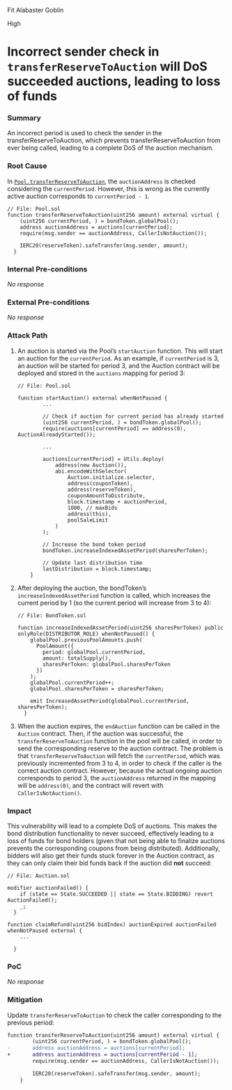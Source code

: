 Fit Alabaster Goblin

High

# Incorrect sender check in `transferReserveToAuction` will DoS succeeded auctions, leading to loss of funds

### Summary

An incorrect period is used to check the sender in the transferReserveToAuction, which prevents transferReserveToAuction from ever being called, leading to a complete DoS of the auction mechanism.

### Root Cause

In [`Pool.transferReserveToAuction`](https://github.com/sherlock-audit/2024-12-plaza-finance/blob/ab5bbd7d54042e4444b711a32def5b639fbd63b4/plaza-evm/src/Pool.sol#L557), the `auctionAddress` is checked considering the `currentPeriod`. However, this is wrong as the currently active auction corresponds to `currentPeriod - 1`.

```solidity
// File: Pool.sol
function transferReserveToAuction(uint256 amount) external virtual {
    (uint256 currentPeriod, ) = bondToken.globalPool();
    address auctionAddress = auctions[currentPeriod];
    require(msg.sender == auctionAddress, CallerIsNotAuction());
    
    IERC20(reserveToken).safeTransfer(msg.sender, amount);
  }
```

### Internal Pre-conditions

_No response_

### External Pre-conditions

_No response_

### Attack Path

1. An auction is started via the Pool’s `startAuction` function. This will start an auction for the `currentPeriod`. As an example, if `currentPeriod` is 3, an auction will be started for period 3, and the Auction contract will be deployed and stored in the `auctions` mapping for period 3:
    
    ```solidity
    // File: Pool.sol
    
    function startAuction() external whenNotPaused {
            ...
    
            // Check if auction for current period has already started
            (uint256 currentPeriod, ) = bondToken.globalPool();
            require(auctions[currentPeriod] == address(0), AuctionAlreadyStarted());
    
            ...
    
            auctions[currentPeriod] = Utils.deploy(
                address(new Auction()),
                abi.encodeWithSelector(
                    Auction.initialize.selector,
                    address(couponToken),
                    address(reserveToken),
                    couponAmountToDistribute,
                    block.timestamp + auctionPeriod,
                    1000, // maxBids
                    address(this),
                    poolSaleLimit
                )
            );
    
            // Increase the bond token period
            bondToken.increaseIndexedAssetPeriod(sharesPerToken);
    
            // Update last distribution time
            lastDistribution = block.timestamp;
        }
    ```
    
2. After deploying the auction, the bondToken’s `increaseIndexedAssetPeriod` function is called, which increases the current period by 1 (so the current period will increase from 3 to 4):
    
    ```solidity
    // File: BondToken.sol
    
    function increaseIndexedAssetPeriod(uint256 sharesPerToken) public onlyRole(DISTRIBUTOR_ROLE) whenNotPaused() {
        globalPool.previousPoolAmounts.push(
          PoolAmount({
            period: globalPool.currentPeriod,
            amount: totalSupply(),
            sharesPerToken: globalPool.sharesPerToken
          })
        );
        globalPool.currentPeriod++;
        globalPool.sharesPerToken = sharesPerToken;
    
        emit IncreasedAssetPeriod(globalPool.currentPeriod, sharesPerToken);
      }
    ```
    
3. When the auction expires, the `endAuction` function can be called in the `Auction` contract. Then, if the auction was successful, the `transferReserveToAuction` function in the pool will be called, in order to send the corresponding reserve to the auction contract. The problem is that `transferReserveToAuction` will fetch the `currentPeriod`, which was previously incremented from 3 to 4, in order to check if the caller is the correct auction contract. However, because the actual ongoing auction corresponds to period 3, the `auctionAddress` returned in the mapping will be `address(0)`, and the contract will revert with `CallerIsNotAuction()`.

### Impact

This vulnerability will lead to a complete DoS of auctions. This makes the bond distribution functionality to never succeed, effectively leading to a loss of funds for bond holders (given that not being able to finalize auctions prevents the corresponding coupons from being distributed). Additionally, bidders will also get their funds stuck forever in the Auction contract, as they can only claim their bid funds back if the auction did **not** succeed:

```solidity
// File: Auction.sol

modifier auctionFailed() {
    if (state == State.SUCCEEDED || state == State.BIDDING) revert AuctionFailed();
    _;
  }

function claimRefund(uint256 bidIndex) auctionExpired auctionFailed whenNotPaused external {
    ...
    
  }
```

### PoC

_No response_

### Mitigation

Update `transferReserveToAuction` to check the caller corresponding to the previous period:

```diff
function transferReserveToAuction(uint256 amount) external virtual {
        (uint256 currentPeriod, ) = bondToken.globalPool();
-       address auctionAddress = auctions[currentPeriod];
+       address auctionAddress = auctions[currentPeriod - 1];
        require(msg.sender == auctionAddress, CallerIsNotAuction()); 

        IERC20(reserveToken).safeTransfer(msg.sender, amount); 
    }
```